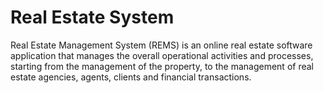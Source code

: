 # Real Estate System
 Real Estate Management System (REMS) is an online real estate software application that manages the overall operational activities and processes, starting from the management of the property, to the management of real estate agencies, agents, clients and financial transactions.
